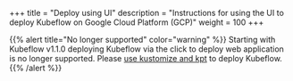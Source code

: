 +++
title = "Deploy using UI"
description = "Instructions for using the UI to deploy Kubeflow on Google Cloud Platform (GCP)"
weight = 100
+++

{{% alert title="No longer supported" color="warning" %}}
Starting with Kubeflow v1.1.0 deploying Kubeflow via the click to deploy web application
is no longer supported. Please [use kustomize and kpt](/docs/gke/deploy/deploy-cli/) to deploy Kubeflow.
{{% /alert %}}

